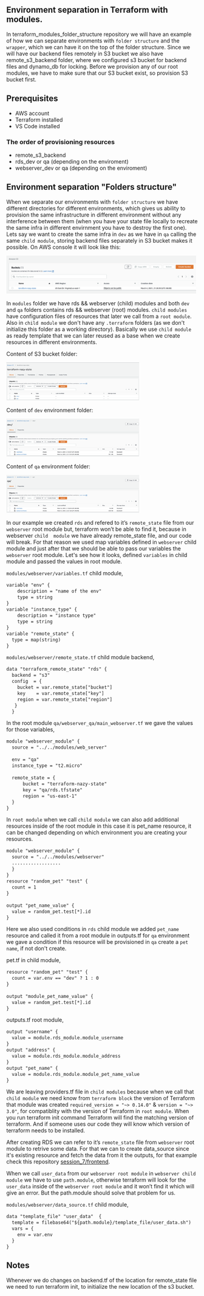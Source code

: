 ## Environment separation in Terraform with modules.

In terraform_modules_folder_structure repository we will have an example of how we can separate environments with  `folder structure` and the `wrapper`, which we can have it on the top of the folder structure. Since we will have our backend files remotely in S3 bucket we also have remote_s3_backend folder, where we configured s3 bucket for backend files and dynamo_db for locking. Before we provision any of our root modules, we have to make sure that our S3 bucket exist, so provision S3 bucket first.

## Prerequisites

- AWS account
- Terraform installed
- VS Code installed

### The order of provisioning resources

- remote_s3_backend
- rds_dev or qa (depending on the enviroment)
- webserver_dev or qa (depending on the enviroment)

## Environment separation "Folders structure"

When we separate our environments with `folder structure` we have different directories for different environments, which gives us ability to provision the same infrastructure in different environment without any interference between them (when you have your state file locally to recreate the same infra in different envirnment you have to destroy the first one). Lets say we want to create the same infra in `dev` as we have in `qa` calling the same `child module`,  storing backend files separately in S3 bucket makes it possible. On AWS console it will look like this:

<img src="aws_img/terraform-nazy_state.png" alt="aws" width="500" height="100">

In `modules` folder we have rds && webserver (child) modules and both `dev`  and `qa` folders contains rds && webserver (root) modules. `child modules` have configuration files of resources that later we call from  a `root module`. Also in `child module` we don't have any `.terraform` folders (as we don't initialize this folder as a working directory). Basically we use `child module` as ready template that we can later reused as a base when we create resources in different environments. 

Content of S3 bucket folder:

<img src="aws_img/content_of_state.png" alt="aws" width="350" height="100">

Content of `dev` environment folder:

<img src="aws_img/content_of_dev.png" alt="aws" width="350" height="100">

Content of `qa` environment folder:

<img src="aws_img/content_of_qa.png" alt="aws" width="350" height="100">

In our example we created `rds` and refered to it’s `remote_state` file from our `webserver` root module but, terraform won’t be able to find it, because in webserver `child  module` we have already remote_state file, and our code will break. For that reason we used map variables defined in `webserver` child module and just after that we should be able to pass our variables the `webserver` root module. Let's see how it looks, defined `variables` in child module and passed the values in root module.

`modules/webserver/variables.tf` child module,
```
variable "env" {
    description = "name of the env"
    type = string
}
variable "instance_type" {
    description = "instance type"
    type = string
}
variable "remote_state" {
  type = map(string)
}
```

`modules/webserver/remote_state.tf` child module backend,
```
data "terraform_remote_state" "rds" {
  backend = "s3"
  config  = {
    bucket = var.remote_state["bucket"]
    key    = var.remote_state["key"]
    region = var.remote_state["region"]
   }                                                                      
  }
```

In the root module `qa/webserver_qa/main_webserver.tf` we gave the values for those variables,
```
module "webserver_module" {
  source = "../../modules/web_server"
  
  env = "qa"
  instance_type = "t2.micro"
  
  remote_state = {
      bucket = "terraform-nazy-state"
      key = "qa/rds.tfstate"
      region = "us-east-1"
  }
}
```

In `root module` when we call `child module` we can also add additional resources inside of the root module in this case it is pet_name resource, it can be changed depending on which environment you are creating your resources. 
```
module "webserver_module" {
  source = "../../modules/webserver"
  ..................
  }
}
resource "random_pet" "test" {
  count = 1
}

output "pet_name_value" {
  value = random_pet.test[*].id
}
```

Here we also used conditions in `rds` child module we added `pet_name` resource and called it from a root module in outputs.tf for `qa` environment we gave a condition if this resource will be provisioned in `qa` create a `pet name`, if not don't create. 

pet.tf in child module,
```
resource "random_pet" "test" {
  count = var.env == "dev" ? 1 : 0
}

output "module_pet_name_value" {
  value = random_pet.test[*].id
}
```

outputs.tf root module,
```
output "username" {
  value = module.rds_module.module_username
}
output "address" {
  value = module.rds_module.module_address
}
output "pet_name" {
  value = module.rds_module.module_pet_name_value
}
```

We are leaving providers.tf file in `child modules` because when we call that `child module` we need know from `terraform block` the version of Terraform that module was created `required_version = "~> 0.14.0"` & `version = "~> 3.0"`, for compatiblity with the version of Terraform in `root module`. When you run terraform init command Terraform will find the matching version of terraform. And if someone uses our code they will know which version of terraform needs to be installed.  

After creating RDS we can refer to it’s `remote_state` file from `webserver` root module to retrive some data. For that we can to create data_source since it's existing resource and fetch the data from it the outputs, for that example check this repository [session_7/frontend](https://github.com/nazy67/terraform-session/blob/master/session_7/frontend). 

When we call `user_data` from our `webserver root module` in `webserver child module` we have to use `path.module`, otherwise terraform will look for the `user_data` inside of the  `webserver root module` and it won’t find it which will give an error. But the path.module should solve that problem for us.

`modules/webserver/data_source.tf` child module,
```
data "template_file" "user_data"  {
  template = filebase64("${path.module}/template_file/user_data.sh") 
  vars = {  
    env = var.env
  }
}
```

## Notes

Whenever we do changes on backend.tf of the location for remote_state file we need to run terraform init, to initialize the new location of the s3 bucket.